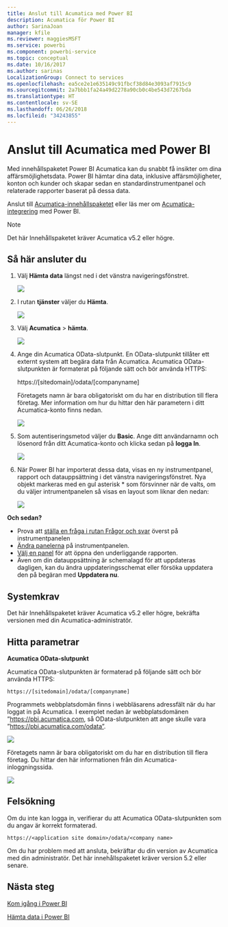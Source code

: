 ```yaml
---
title: Anslut till Acumatica med Power BI
description: Acumatica för Power BI
author: SarinaJoan
manager: kfile
ms.reviewer: maggiesMSFT
ms.service: powerbi
ms.component: powerbi-service
ms.topic: conceptual
ms.date: 10/16/2017
ms.author: sarinas
LocalizationGroup: Connect to services
ms.openlocfilehash: ea5ce2e1e635149c91fbcf38d84e3093af7915c9
ms.sourcegitcommit: 2a7bbb1fa24a49d2278a90cb0c4be543d7267bda
ms.translationtype: HT
ms.contentlocale: sv-SE
ms.lasthandoff: 06/26/2018
ms.locfileid: "34243855"
---
```

# <a name="connect-to-acumatica-with-power-bi"></a>Anslut till Acumatica med Power BI
Med innehållspaketet Power BI Acumatica kan du snabbt få insikter om dina affärsmöjlighetsdata. Power BI hämtar dina data, inklusive affärsmöjligheter, konton och kunder och skapar sedan en standardinstrumentpanel och relaterade rapporter baserat på dessa data.

Anslut till [Acumatica-innehållspaketet](https://app.powerbi.com/getdata/services/acumatica) eller läs mer om [Acumatica-integrering](https://powerbi.microsoft.com/integrations/acumatica) med Power BI.

>[!NOTE]
>Det här Innehållspaketet kräver Acumatica v5.2 eller högre.

## <a name="how-to-connect"></a>Så här ansluter du
1. Välj **Hämta data** längst ned i det vänstra navigeringsfönstret.
   
   ![](media/service-connect-to-acumatica/getdata3.png)
2. I rutan **tjänster** väljer du **Hämta**.
   
   ![](media/service-connect-to-acumatica/getdata2.png)
3. Välj **Acumatica** \> **hämta**.
   
   ![](media/service-connect-to-acumatica/acumatica.png)
4. Ange din Acumatica OData-slutpunkt. En OData-slutpunkt tillåter ett externt system att begära data från Acumatica. Acumatica OData-slutpunkten är formaterat på följande sätt och bör använda HTTPS:
   
     https://[sitedomain]/odata/[companyname]
   
   Företagets namn är bara obligatoriskt om du har en distribution till flera företag. Mer information om hur du hittar den här parametern i ditt Acumatica-konto finns nedan.
   
   ![](media/service-connect-to-acumatica/parameters.png)
5. Som autentiseringsmetod väljer du **Basic**. Ange ditt användarnamn och lösenord från ditt Acumatica-konto och klicka sedan på **logga In**.
   
    ![](media/service-connect-to-acumatica/creds2.png)
6. När Power BI har importerat dessa data, visas en ny instrumentpanel, rapport och datauppsättning i det vänstra navigeringsfönstret. Nya objekt markeras med en gul asterisk \* som försvinner när de valts, om du väljer intrumentpanelen så visas en layout som liknar den nedan:
   
    ![](media/service-connect-to-acumatica/dashboard.png)

**Och sedan?**

* Prova att [ställa en fråga i rutan Frågor och svar](power-bi-q-and-a.md) överst på instrumentpanelen
* [Ändra panelerna](service-dashboard-edit-tile.md) på instrumentpanelen.
* [Välj en panel](service-dashboard-tiles.md) för att öppna den underliggande rapporten.
* Även om din datauppsättning är schemalagd för att uppdateras dagligen, kan du ändra uppdateringsschemat eller försöka uppdatera den på begäran med **Uppdatera nu**.

## <a name="system-requirements"></a>Systemkrav
Det här Innehållspaketet kräver Acumatica v5.2 eller högre, bekräfta versionen med din Acumatica-administratör.

## <a name="finding-parameters"></a>Hitta parametrar
**Acumatica OData-slutpunkt**

Acumatica OData-slutpunkten är formaterad på följande sätt och bör använda HTTPS:

    https://[sitedomain]/odata/[companyname]

Programmets webbplatsdomän finns i webbläsarens adressfält när du har loggat in på Acumatica. I exemplet nedan är webbplatsdomänen ”https://pbi.acumatica.com, så OData-slutpunkten att ange skulle vara ”https://pbi.acumatica.com/odata”.

 ![](media/service-connect-to-acumatica/url.png)

Företagets namn är bara obligatoriskt om du har en distribution till flera företag. Du hittar den här informationen från din Acumatica-inloggningssida.

![](media/service-connect-to-acumatica/signin2.png)

## <a name="troubleshooting"></a>Felsökning
Om du inte kan logga in, verifierar du att Acumatica OData-slutpunkten som du angav är korrekt formaterad.

    https://<application site domain>/odata/<company name>

Om du har problem med att ansluta, bekräftar du din version av Acumatica med din administratör. Det här innehållspaketet kräver version 5.2 eller senare.

## <a name="next-steps"></a>Nästa steg
[Kom igång i Power BI](service-get-started.md)

[Hämta data i Power BI](service-get-data.md)

